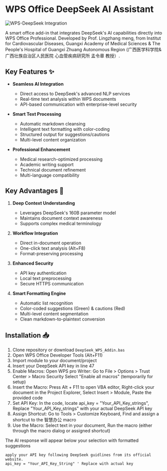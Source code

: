 # WPS Office DeepSeek AI Assistant

![WPS-DeepSeek Integration](https://via.placeholder.com/800x400.png?text=WPS+Office+%26+DeepSeek+AI+Integration)

A smart office add-in that integrates DeepSeek's AI capabilities directly into WPS Office Professional. Developed by Prof. Lingzhang meng, from Institut for Cardiovascular Diseases, Guangxi Academy of Medical Sciences & The People's Hospital of Guangxi Zhuang Autonomous Region (广西医学科学院&广西壮族自治区人民医院 心血管疾病研究所 孟令章 教授）.

## Key Features ✨

- **Seamless AI Integration**
  - Direct access to DeepSeek's advanced NLP services
  - Real-time text analysis within WPS documents
  - API-based communication with enterprise-level security

- **Smart Text Processing**
  - Automatic markdown cleansing
  - Intelligent text formatting with color-coding
  - Structured output for suggestions/cautions
  - Multi-level content organization

- **Professional Enhancement**
  - Medical research-optimized processing
  - Academic writing support
  - Technical document refinement
  - Multi-language compatibility

## Key Advantages 🚀

1. **Deep Context Understanding**
   - Leverages DeepSeek's 160B parameter model
   - Maintains document context awareness
   - Supports complex medical terminology

2. **Workflow Integration**
   - Direct in-document operation
   - One-click text analysis (Alt+F8)
   - Format-preserving processing

3. **Enhanced Security**
   - API key authentication
   - Local text preprocessing
   - Secure HTTPS communication

4. **Smart Formatting Engine**
   - Automatic list recognition
   - Color-coded suggestions (Green) & cautions (Red)
   - Multi-level content segmentation
   - Clean markdown-to-plaintext conversion

## Installation 📥

1. Clone repository or download `DeepSeek_WPS_Addin.bas`
2. Open WPS Office Developer Tools (Alt+F11)
3. Import module to your document/project
4. Insert your DeepSeek API key in line 47
5. Enable Macros:
   Open WPS pro Writer: Go to File > Options > Trust Center > Macro Security
   Select "Enable all macros" (temporarily for setup)
6. Insert the Macro:
   Press Alt + F11 to open VBA editor, Right-click your document in the Project Explorer, Select Insert > Module, Paste the provided code
8. Set API Key:
   In the code, locate api_key = "Your_API_Key_strings", Replace "Your_API_Key_strings" with your actual DeepSeek API key
9. Assign Shortcut:
   Go to Tools > Customize Keyboard, Find and assign a shortcut to the 智慧办公 macro
10. Use the Macro:
   Select text in your document, Run the macro (either through the macro dialog or assigned shortcut)

The AI response will appear below your selection with formatted suggestions

```vba
apply your API key following DeepSeek guidlines from its official website.
api_key = "Your_API_Key_String" ' Replace with actual key
